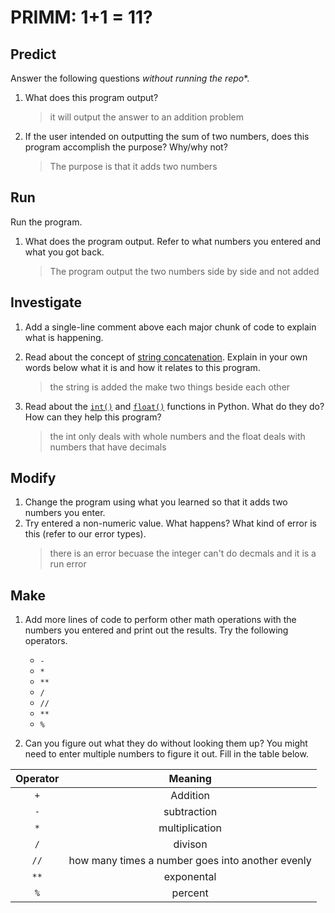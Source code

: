 # PRIMM: 1+1 = 11?

## Predict
Answer the following questions *without running the repo**.

1. What does this program output?
    > it will output the answer to an addition problem

2. If the user intended on outputting the sum of two numbers, does this program accomplish the purpose? Why/why not?
    > The purpose is that it adds two numbers

## Run
Run the program. 

1. What does the program output. Refer to what numbers you entered and what you got back.
    > The program output the two numbers side by side and not added


## Investigate
1. Add a single-line comment above each major chunk of code to explain what is happening.
2. Read about the concept of [string concatenation](https://www.w3schools.com/python/gloss_python_string_concatenation.asp). Explain in your own words below what it is and how it relates to this program.
    > the string is added the make two things beside each other

3. Read about the [`int()`](https://www.w3schools.com/python/ref_func_int.asp) and [`float()`](https://www.w3schools.com/python/ref_func_float.asp) functions in Python. What do they do? How can they help this program?
    > the int only deals with whole numbers and the float deals with numbers that have decimals

## Modify
1. Change the program using what you learned so that it adds two numbers you enter.
2. Try entered a non-numeric value. What happens? What kind of error is this (refer to our error types).
    > there is an error becuase the integer can't do decmals and it is a run error

## Make
1. Add more lines of code to perform other math operations with the numbers you entered and print out the results. Try the following operators. 
    - `-`
    - `*`
    - `**`
    - `/`
    - `//`
    - `**`
    - `%`

2. Can you figure out what they do without looking them up? You might need to enter multiple numbers to figure it out. Fill in the table below.

| Operator | Meaning |
|  :---:    |   :---:   |  
|   `+`    | Addition |
|   `-`    | subtraction |
|   `*`    | multiplication |
|   `/`    | divison |
|   `//`    | how many times a number goes into another evenly |
|   `**`    | exponental |
|   `%`    | percent |

